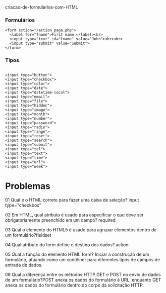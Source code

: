 criacao-de-formularios-com-HTML

### Formulários

```
<form action="/action_page.php">
  <label for="fname">First name:</label><br>
  <input type="text" id="fname" value="John"><br><br>
  <input type="submit" value="Submit">
</form>

```

### Tipos

```

<input type="button">
<input type="checkbox">
<input type="color">
<input type="date">
<input type="datetime-local">
<input type="email">
<input type="file">
<input type="hidden">
<input type="image">
<input type="month">
<input type="number">
<input type="password">
<input type="radio">
<input type="range">
<input type="reset">
<input type="search">
<input type="submit">
<input type="tel">
<input type="text">
<input type="time">
<input type="url">
<input type="week">

```

# Problemas

01
​Qual é o HTML correto para fazer uma caixa de seleção?​​
input type="checkbox"

02
Em HTML, qual atributo é usado para especificar o que deve ser obrigatoriamente preenchido em um campo?
​required​​

03
​Qual o elemento do HTML5 é usado para agrupar elementos dentro de um formulário?​fieldset

04
​Qual atributo do form define o destino dos dados?​​
​action​​

05
Qual a função do elemento HTML form?
Iniciar a construção de um formulário, atuando como um contêiner para diferentes tipos de campos de entrada de dados.​

06
Qual a diferença entre os métodos HTTP GET e POST no envio de dados de um formulário?POST anexa os dados do formulário à URL, enquanto GET anexa os dados do formulário dentro do corpo da solicitação HTTP.​
